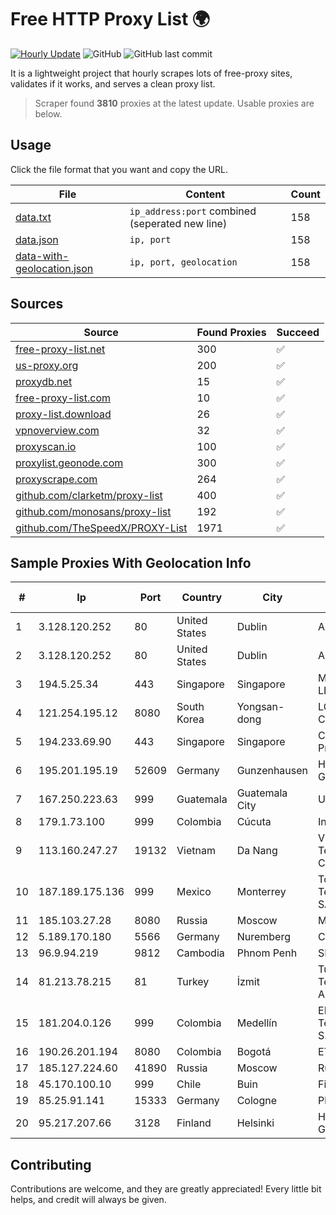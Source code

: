 
# Free HTTP Proxy List 🌍

[![Hourly Update](https://github.com/mertguvencli/http-proxy-list/actions/workflows/main.yml/badge.svg?branch=main)](https://github.com/mertguvencli/http-proxy-list/actions/workflows/main.yml)
![GitHub](https://img.shields.io/github/license/mertguvencli/http-proxy-list)
![GitHub last commit](https://img.shields.io/github/last-commit/mertguvencli/http-proxy-list)

It is a lightweight project that hourly scrapes lots of free-proxy sites, validates if it works, and serves a clean proxy list.


> Scraper found **3810** proxies at the latest update. Usable proxies are below.

## Usage

Click the file format that you want and copy the URL.


|File|Content|Count|
|----|-------|-----|
|[data.txt](https://raw.githubusercontent.com/mertguvencli/http-proxy-list/main/proxy-list/data.txt)|`ip_address:port` combined (seperated new line)|158|
|[data.json](https://raw.githubusercontent.com/mertguvencli/http-proxy-list/main/proxy-list/data.json)|`ip, port`|158|
|[data-with-geolocation.json](https://raw.githubusercontent.com/mertguvencli/http-proxy-list/main/proxy-list/data-with-geolocation.json)|`ip, port, geolocation`|158|

## Sources

|Source|Found Proxies|Succeed|
|------|-------------|-------|
|[free-proxy-list.net](https://free-proxy-list.net)|300|✅|
|[us-proxy.org](https://www.us-proxy.org)|200|✅|
|[proxydb.net](http://proxydb.net)|15|✅|
|[free-proxy-list.com](https://free-proxy-list.com/?page=&port=&type%5B%5D=http&type%5B%5D=https&up_time=0&search=Search)|10|✅|
|[proxy-list.download](https://www.proxy-list.download/HTTP)|26|✅|
|[vpnoverview.com](https://vpnoverview.com/privacy/anonymous-browsing/free-proxy-servers)|32|✅|
|[proxyscan.io](https://www.proxyscan.io)|100|✅|
|[proxylist.geonode.com](https://proxylist.geonode.com/api/proxy-list?limit=300&page=1&sort_by=lastChecked&sort_type=desc&protocols=http,https)|300|✅|
|[proxyscrape.com](https://api.proxyscrape.com/v2/?request=displayproxies&protocol=http&timeout=10000&country=all&ssl=all&anonymity=all)|264|✅|
|[github.com/clarketm/proxy-list](https://raw.githubusercontent.com/clarketm/proxy-list/master/proxy-list-raw.txt)|400|✅|
|[github.com/monosans/proxy-list](https://raw.githubusercontent.com/monosans/proxy-list/main/proxies/http.txt)|192|✅|
|[github.com/TheSpeedX/PROXY-List](https://raw.githubusercontent.com/TheSpeedX/PROXY-List/master/http.txt)|1971|✅|


## Sample Proxies With Geolocation Info

|#|Ip|Port|Country|City|Internet Service Provider|
|-|--|----|-------|----|-------------------------|
|1|3.128.120.252|80|United States|Dublin|Amazon.com, Inc.|
|2|3.128.120.252|80|United States|Dublin|Amazon.com, Inc.|
|3|194.5.25.34|443|Singapore|Singapore|Mod Mission Critical LLC|
|4|121.254.195.12|8080|South Korea|Yongsan-dong|LG DACOM Corporation|
|5|194.233.69.90|443|Singapore|Singapore|Contabo Asia Private Limited|
|6|195.201.195.19|52609|Germany|Gunzenhausen|Hetzner Online GmbH|
|7|167.250.223.63|999|Guatemala|Guatemala City|Ufinet Panama S.A.|
|8|179.1.73.100|999|Colombia|Cúcuta|Internexa S.a. E.S.P|
|9|113.160.247.27|19132|Vietnam|Da Nang|VietNam Post and Telecom Corporation|
|10|187.189.175.136|999|Mexico|Monterrey|Total Play Telecomunicaciones SA De CV|
|11|185.103.27.28|8080|Russia|Moscow|MTS PJSC|
|12|5.189.170.180|5566|Germany|Nuremberg|Contabo GmbH|
|13|96.9.94.219|9812|Cambodia|Phnom Penh|SIGROUPS|
|14|81.213.78.215|81|Turkey|İzmit|Turk Telekomunikasyon A.S|
|15|181.204.0.126|999|Colombia|Medellín|EPM Telecomunicaciones S.A. E.S.P.|
|16|190.26.201.194|8080|Colombia|Bogotá|ETB - Colombia|
|17|185.127.224.60|41890|Russia|Moscow|Rusphone OOO|
|18|45.170.100.10|999|Chile|Buin|Fibernet SPA|
|19|85.25.91.141|15333|Germany|Cologne|PlusServer GmbH|
|20|95.217.207.66|3128|Finland|Helsinki|Hetzner Online GmbH|



## Contributing

Contributions are welcome, and they are greatly appreciated! Every
little bit helps, and credit will always be given.

